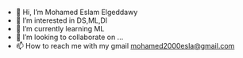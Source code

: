 - 👋 Hi, I’m Mohamed Eslam Elgeddawy
- 👀 I’m interested in DS,ML,Dl
- 🌱 I’m currently learning ML
- 💞️ I’m looking to collaborate on ...
- 📫 How to reach me with my gmail mohamed2000esla@gmail.com

<!---
MohamedElgeddawy/MohamedElgeddawy is a ✨ special ✨ repository because its `README.md` (this file) appears on your GitHub profile.
You can click the Preview link to take a look at your changes.
--->
